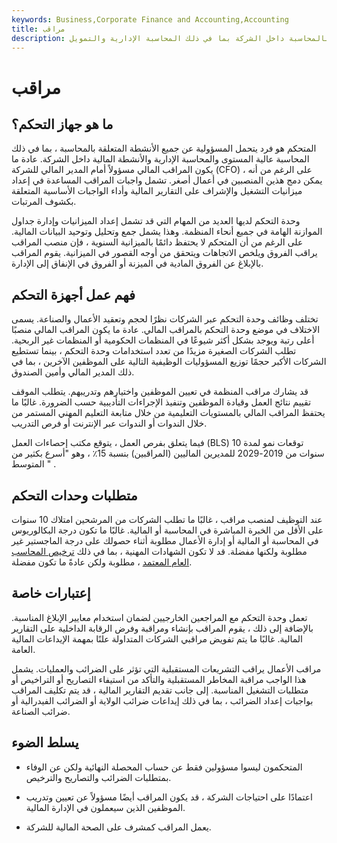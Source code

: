 ```yaml
---
keywords: Business,Corporate Finance and Accounting,Accounting
title: مراقب
description: المتحكم هو فرد يتحمل المسؤولية عن جميع الأنشطة المتعلقة بالمحاسبة داخل الشركة بما في ذلك المحاسبة الإدارية والتمويل.
---
```


# مراقب
## ما هو جهاز التحكم؟

المتحكم هو فرد يتحمل المسؤولية عن جميع الأنشطة المتعلقة بالمحاسبة ، بما في ذلك المحاسبة عالية المستوى والمحاسبة الإدارية والأنشطة المالية داخل الشركة. عادة ما يكون المراقب المالي مسؤولاً أمام المدير المالي للشركة (CFO) ، على الرغم من أنه يمكن دمج هذين المنصبين في أعمال أصغر. تشمل واجبات المراقب المساعدة في إعداد ميزانيات التشغيل والإشراف على التقارير المالية وأداء الواجبات الأساسية المتعلقة بكشوف المرتبات.

وحدة التحكم لديها العديد من المهام التي قد تشمل إعداد الميزانيات وإدارة جداول الموازنة الهامة في جميع أنحاء المنظمة. وهذا يشمل جمع وتحليل وتوحيد البيانات المالية. على الرغم من أن المتحكم لا يحتفظ دائمًا بالميزانية السنوية ، فإن منصب المراقب يراقب الفروق ويلخص الاتجاهات ويتحقق من أوجه القصور في الميزانية. يقوم المراقب بالإبلاغ عن الفروق المادية في الميزنة أو الفروق في الإنفاق إلى الإدارة.

## فهم عمل أجهزة التحكم

تختلف وظائف وحدة التحكم عبر الشركات نظرًا لحجم وتعقيد الأعمال والصناعة. يسمى الاختلاف في موضع وحدة التحكم بالمراقب المالي. عادة ما يكون المراقب المالي منصبًا أعلى رتبة ويوجد بشكل أكثر شيوعًا في المنظمات الحكومية أو المنظمات غير الربحية. تطلب الشركات الصغيرة مزيدًا من تعدد استخدامات وحدة التحكم ، بينما تستطيع الشركات الأكبر حجمًا توزيع المسؤوليات الوظيفية التالية على الموظفين الآخرين ، بما في ذلك المدير المالي وأمين الصندوق.

قد يشارك مراقب المنظمة في تعيين الموظفين واختيارهم وتدريبهم. يتطلب الموقف تقييم نتائج العمل وقيادة الموظفين وتنفيذ الإجراءات التأديبية حسب الضرورة. غالبًا ما يحتفظ المراقب المالي بالمستويات التعليمية من خلال متابعة التعليم المهني المستمر من خلال الندوات أو الندوات عبر الإنترنت أو فرص التدريب.

فيما يتعلق بفرص العمل ، يتوقع مكتب إحصاءات العمل (BLS) توقعات نمو لمدة 10 سنوات من 2019-2029 للمديرين الماليين (المراقبين) بنسبة 15٪ ، وهو "أسرع بكثير من المتوسط " .

## متطلبات وحدات التحكم

عند التوظيف لمنصب مراقب ، غالبًا ما تطلب الشركات من المرشحين امتلاك 10 سنوات على الأقل من الخبرة المباشرة في المحاسبة أو المالية. غالبًا ما تكون درجة البكالوريوس في المحاسبة أو المالية أو إدارة الأعمال مطلوبة أثناء حصولك على درجة الماجستير غير مطلوبة ولكنها مفضلة. قد لا تكون الشهادات المهنية ، بما في ذلك [ترخيص المحاسب العام المعتمد](/cpa) ، مطلوبة ولكن عادةً ما تكون مفضلة.

## إعتبارات خاصة

تعمل وحدة التحكم مع المراجعين الخارجيين لضمان استخدام معايير الإبلاغ المناسبة. بالإضافة إلى ذلك ، يقوم المراقب بإنشاء ومراقبة وفرض الرقابة الداخلية على التقارير المالية. غالبًا ما يتم تفويض مراقبي الشركات المتداولة علنًا بمهمة الإيداعات المالية العامة.

مراقب الأعمال يراقب التشريعات المستقبلية التي تؤثر على الضرائب والعمليات. يشمل هذا الواجب مراقبة المخاطر المستقبلية والتأكد من استيفاء التصاريح أو التراخيص أو متطلبات التشغيل المناسبة. إلى جانب تقديم التقارير المالية ، قد يتم تكليف المراقب بواجبات إعداد الضرائب ، بما في ذلك إيداعات ضرائب الولاية أو الضرائب الفيدرالية أو ضرائب الصناعة.

## يسلط الضوء

- المتحكمون ليسوا مسؤولين فقط عن حساب المحصلة النهائية ولكن عن الوفاء بمتطلبات الضرائب والتصاريح والترخيص.

- اعتمادًا على احتياجات الشركة ، قد يكون المراقب أيضًا مسؤولاً عن تعيين وتدريب الموظفين الذين سيعملون في الإدارة المالية.

- يعمل المراقب كمشرف على الصحة المالية للشركة.

